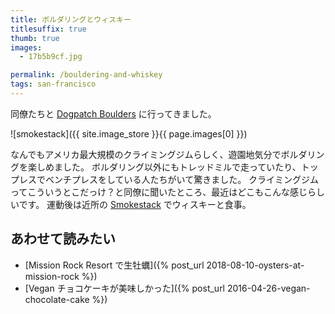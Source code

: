 ```yaml
---
title: ボルダリングとウィスキー
titlesuffix: true
thumb: true
images:
  - 17b5b9cf.jpg

permalink: /bouldering-and-whiskey
tags: san-francisco
---
```


同僚たちと [Dogpatch Boulders](https://touchstoneclimbing.com/dogpatch-boulders/) に行ってきました。

![smokestack]({{ site.image_store }}{{ page.images[0] }})

なんでもアメリカ最大規模のクライミングジムらしく、遊園地気分でボルダリングを楽しめました。
ボルダリング以外にもトレッドミルで走っていたり、トップレスでベンチプレスをしている人たちがいて驚きました。
クライミングジムってこういうとこだっけ？と同僚に聞いたところ、最近はどこもこんな感じらしいです。
運動後は近所の [Smokestack](http://www.magnoliasmokestack.com/) でウィスキーと食事。

## あわせて読みたい

- [Mission Rock Resort で生牡蠣]({% post_url 2018-08-10-oysters-at-mission-rock %})
- [Vegan チョコケーキが美味しかった]({% post_url 2016-04-26-vegan-chocolate-cake %})
